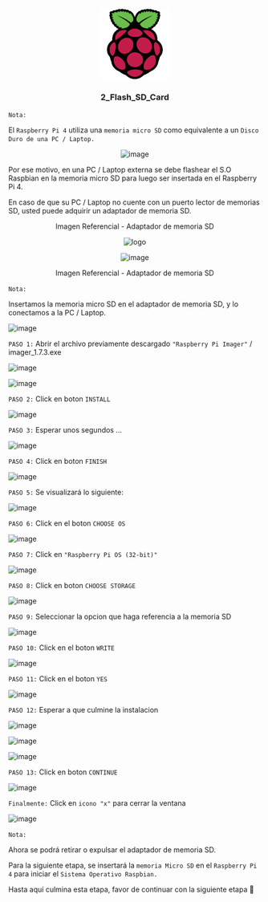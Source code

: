 <a name="readme-top"></a>

<div align="center">

  <img src="../rp4logo.png" alt="logo" width="140"  height="auto" />
  <br/>

  <h3><b>2_Flash_SD_Card</b></h3>

</div>

`Nota:`

El `Raspberry Pi 4` utiliza una `memoria micro SD` como equivalente a un `Disco Duro de una PC / Laptop.`

<div align="center">

![image](https://user-images.githubusercontent.com/81504385/222161315-6923bd84-75df-43a7-9be5-8c2c371b22fe.png)

</div>

Por ese motivo, en una PC / Laptop externa se debe flashear el S.O Raspbian en la memoria micro SD para luego ser insertada en el Raspberry Pi 4.

En caso de que su PC / Laptop no cuente con un puerto lector de memorias SD, usted puede adquirir un adaptador de memoria SD.

<div align="center">

  Imagen Referencial - Adaptador de memoria SD

  <img src="https://user-images.githubusercontent.com/81504385/222162477-559be78e-ceed-4609-93de-7c2491472392.png" alt="logo" width="500"  height="auto" />
  
  ![image](https://user-images.githubusercontent.com/81504385/222169936-294df607-b9db-4ca8-8b4e-e34fc08ce567.png)

  
  Imagen Referencial - Adaptador de memoria SD

</div>

`Nota:`

Insertamos la memoria micro SD en el adaptador de memoria SD, y lo conectamos a la PC / Laptop.

![image](https://user-images.githubusercontent.com/81504385/222189569-c375df0f-127e-42ad-a9ed-85089a2f9c6f.png)

`PASO 1:` Abrir el archivo previamente descargado `"Raspberry Pi Imager"` / imager_1.7.3.exe

![image](https://user-images.githubusercontent.com/81504385/222033501-a29999bb-7488-4ce7-ae19-6b0b00ea8a99.png)

![image](https://user-images.githubusercontent.com/81504385/222164754-3b623785-fd31-4191-98f9-5b0e1a7cf825.png)

`PASO 2:` Click en boton `INSTALL`

![image](https://user-images.githubusercontent.com/81504385/222165473-ce0c8ed8-9271-4b67-9619-32c68628f47d.png)

`PASO 3:` Esperar unos segundos ...

![image](https://user-images.githubusercontent.com/81504385/222165861-db5b3dd7-3547-4261-8010-6773958f550e.png)

`PASO 4:` Click en boton `FINISH`

![image](https://user-images.githubusercontent.com/81504385/222166372-d2379bdb-5842-402c-9e5e-45029f30c6e1.png)

`PASO 5:` Se visualizará lo siguiente:

![image](https://user-images.githubusercontent.com/81504385/222167503-b58a4887-5f83-4877-81fb-72b5fed5b768.png)

`PASO 6:` Click en el boton `CHOOSE OS`

![image](https://user-images.githubusercontent.com/81504385/222168160-2058658e-d0f5-4804-b700-63fe1c40941d.png)

`PASO 7:` Click en `"Raspberry Pi OS (32-bit)"`

![image](https://user-images.githubusercontent.com/81504385/222168633-c0c0754c-ff94-4a30-baaf-e664c8308188.png)

`PASO 8:` Click en boton `CHOOSE STORAGE`

![image](https://user-images.githubusercontent.com/81504385/222169208-7eb68f2f-022a-4833-a19e-d5cf733e5b58.png)

`PASO 9:` Seleccionar la opcion que haga referencia a la memoria SD

![image](https://user-images.githubusercontent.com/81504385/222183006-8f1b72d1-938a-4685-baaa-3c9e9dc7b66a.png)

`PASO 10:` Click en el boton `WRITE`

![image](https://user-images.githubusercontent.com/81504385/222183343-3cb217be-cffe-4268-a150-3d4a2ed336a3.png)

`PASO 11:` Click en el boton `YES`

![image](https://user-images.githubusercontent.com/81504385/222183690-4b1b4e76-f544-4c32-8ab6-eeb80cea8e2e.png)

`PASO 12:` Esperar a que culmine la instalacion

![image](https://user-images.githubusercontent.com/81504385/222183911-0240b32d-b459-40a7-ae79-a155c28cf586.png)

![image](https://user-images.githubusercontent.com/81504385/222184030-8085bdf3-ba60-4b9d-b762-ae47fba8846e.png)

![image](https://user-images.githubusercontent.com/81504385/222185391-2facc17f-5f3f-4d4b-bab9-c17b79b51df3.png)

`PASO 13:` Click en boton `CONTINUE`

![image](https://user-images.githubusercontent.com/81504385/222186282-2581445c-13c7-4206-ab0f-f4a0287f5299.png)

`Finalmente:` Click en `icono "x"` para cerrar la ventana

![image](https://user-images.githubusercontent.com/81504385/222186535-982c0d08-5465-4258-9c5f-59fb26c3c509.png)

`Nota:`

Ahora se podrá retirar o expulsar el adaptador de memoria SD.

Para la siguiente etapa, se insertará la `memoria Micro SD` en el `Raspberry Pi 4` para iniciar el `Sistema Operativo Raspbian.`

Hasta aquí culmina esta etapa, favor de continuar con la siguiente etapa 🍓
